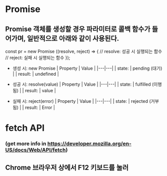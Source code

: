 # Promise

## Promise 객체를 생성할 경우 파라미터로 콜백 함수가 들어가며, 일반적으로 아래와 같이 사용된다.

const pr = new Promise ((resolve, reject) => {
	// resolve: 성공 시 실행되는 함수
	// reject: 실패 시 실행되는 함수
});

- 생성 시: new Promise
| Property | Value |
|---|---|
| state: | pending (대기) |
| result: | undefined |

- 성공 시: resolve(value)
| Property | Value |
|---|---|
| state: | fulfilled (이행됨) |
| result: | value |

- 실패 시: reject(error)
| Property | Value |
|---|---|
| state: | rejected (거부됨) |
| result: | Error |



# fetch API
### (get more info in https://developer.mozilla.org/en-US/docs/Web/API/fetch)

## Chrome 브라우저 상에서 F12 키보드를 눌러 
